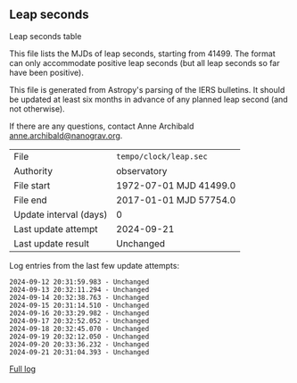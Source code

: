 
## Leap seconds

Leap seconds table

This file lists the MJDs of leap seconds, starting from 41499.
The format can only accommodate positive leap seconds (but all
leap seconds so far have been positive).

This file is generated from Astropy's parsing of the IERS
bulletins. It should be updated at least six months in advance
of any planned leap second (and not otherwise).

If there are any questions, contact Anne Archibald
<anne.archibald@nanograv.org>.

|     |     |
|:--- |:--- |
| File | `tempo/clock/leap.sec` |
| Authority | observatory |
| File start | 1972-07-01 MJD 41499.0 |
| File end | 2017-01-01 MJD 57754.0 |
| Update interval (days) | 0 |
| Last update attempt | 2024-09-21 |
| Last update result | Unchanged |

Log entries from the last few update attempts:
```
2024-09-12 20:31:59.983 - Unchanged
2024-09-13 20:32:11.294 - Unchanged
2024-09-14 20:32:38.763 - Unchanged
2024-09-15 20:31:14.510 - Unchanged
2024-09-16 20:33:29.982 - Unchanged
2024-09-17 20:32:52.052 - Unchanged
2024-09-18 20:32:45.070 - Unchanged
2024-09-19 20:32:12.050 - Unchanged
2024-09-20 20:33:36.232 - Unchanged
2024-09-21 20:31:04.393 - Unchanged
```
[Full log](https://raw.githubusercontent.com/ipta/pulsar-clock-corrections/main/log/tempo/clock/leap.sec.log)
